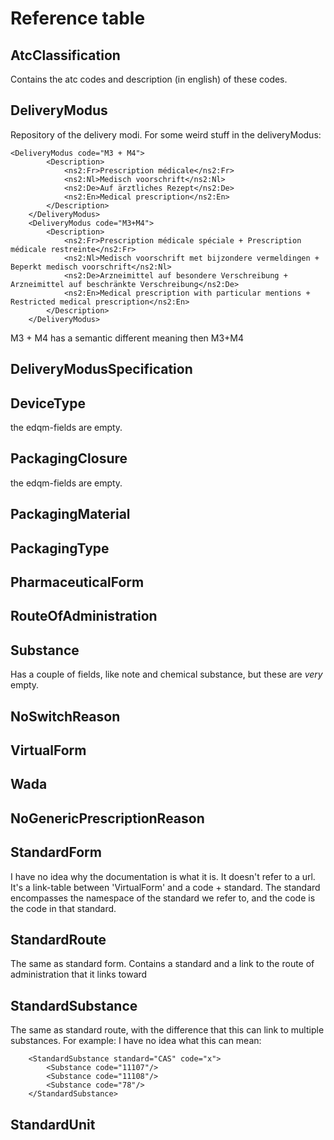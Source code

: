 # Reference table

## AtcClassification

Contains the atc codes and description (in english) of these codes.

## DeliveryModus

Repository of the delivery modi.
For some weird stuff in the deliveryModus:

```    
<DeliveryModus code="M3 + M4">
        <Description>
            <ns2:Fr>Prescription médicale</ns2:Fr>
            <ns2:Nl>Medisch voorschrift</ns2:Nl>
            <ns2:De>Auf ärztliches Rezept</ns2:De>
            <ns2:En>Medical prescription</ns2:En>
        </Description>
    </DeliveryModus>
    <DeliveryModus code="M3+M4">
        <Description>
            <ns2:Fr>Prescription médicale spéciale + Prescription médicale restreinte</ns2:Fr>
            <ns2:Nl>Medisch voorschrift met bijzondere vermeldingen + Beperkt medisch voorschrift</ns2:Nl>
            <ns2:De>Arzneimittel auf besondere Verschreibung + Arzneimittel auf beschränkte Verschreibung</ns2:De>
            <ns2:En>Medical prescription with particular mentions + Restricted medical prescription</ns2:En>
        </Description>
    </DeliveryModus>
```

M3 + M4 has a semantic different meaning then M3+M4

## DeliveryModusSpecification

## DeviceType

the edqm-fields are empty.

## PackagingClosure

the edqm-fields are empty.

## PackagingMaterial

## PackagingType

## PharmaceuticalForm

## RouteOfAdministration

## Substance

Has a couple of fields, like note and chemical substance, but these are *very* empty.

## NoSwitchReason

## VirtualForm

## Wada

## NoGenericPrescriptionReason

## StandardForm

I have no idea why the documentation is what it is. It doesn't refer to a url.
It's a link-table between 'VirtualForm' and a code + standard. The standard encompasses the namespace of the standard we
refer to,
and the code is the code in that standard.

## StandardRoute

The same as standard form. Contains a standard and a link to the route of administration that it links toward

## StandardSubstance

The same as standard route, with the difference that this can link to multiple substances.
For example: I have no idea what this can mean:

```    
    <StandardSubstance standard="CAS" code="x">
        <Substance code="11107"/>
        <Substance code="11108"/>
        <Substance code="78"/>
    </StandardSubstance>
```

## StandardUnit